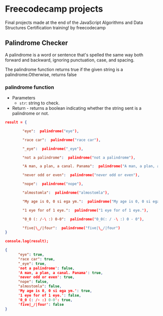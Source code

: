 #  Freecodecamp projects

Final projects made at the end of the JavaScript Algorithms and Data Structures Certification training! by freecodecamp

## Palindrome Checker

A palindrome is a word or sentence that's spelled the same way both forward and backward, ignoring punctuation, case, and spacing.

The palindrome function returns true if the given string is a palindrome.Otherwise, returns false

### palindrome function

- Parameters
    - `str`: string to check.
- Return
        - returns a boolean indicating whether the string sent is a palindrome or not.
  

```json
result = {

		"eye":  palindrome("eye"),

		"race car":  palindrome("race car"),

		"_eye":  palindrome("_eye"),

		"not a palindrome":  palindrome("not a palindrome"),

		"A man, a plan, a canal. Panama":  palindrome("A man, a plan, a canal. Panama"),

		"never odd or even":  palindrome("never odd or even"),

		"nope":  palindrome("nope"),

		"almostomla":  palindrome("almostomla"),

		"My age is 0, 0 si ega ym.":  palindrome("My age is 0, 0 si ega ym."),

		"1 eye for of 1 eye.":  palindrome("1 eye for of 1 eye."),

		"0_0 (: /-\ :) 0-0":  palindrome("0_0(: / -\ :) 0 - 0"),

		"five|\_/|four":  palindrome("five|\_/|four")
}

console.log(result);

{
	  "eye": true,
	  "race car": true,
	  "_eye": true,
	  'not a palindrome': false,
	  'A man, a plan, a canal. Panama': true,
	  'never odd or even': true,
	  "nope": false,
	  "almostomla": false,
	  'My age is 0, 0 si ega ym.': true,
	  '1 eye for of 1 eye.': false,
	  '0_0 (: /- :) 0-0': true,
	  'five|_/|four': false
}

```
